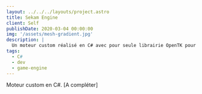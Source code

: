 ```yaml
---
layout: ../../../layouts/project.astro
title: Sekam Engine
client: Self
publishDate: 2020-03-04 00:00:00
img: '/assets/mesh-gradient.jpg'
description: |
  Un moteur custom réalisé en C# avec pour seule librairie OpenTK pour les fonctionnalités OpenGL.
tags:
  - C#
  - dev
  - game-engine
---
```


Moteur custom en C#. [A compléter]
